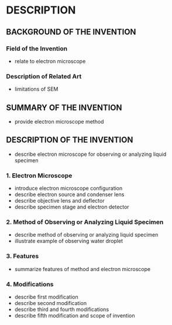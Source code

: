 # DESCRIPTION

## BACKGROUND OF THE INVENTION

### Field of the Invention

- relate to electron microscope

### Description of Related Art

- limitations of SEM

## SUMMARY OF THE INVENTION

- provide electron microscope method

## DESCRIPTION OF THE INVENTION

- describe electron microscope for observing or analyzing liquid specimen

### 1. Electron Microscope

- introduce electron microscope configuration
- describe electron source and condenser lens
- describe objective lens and deflector
- describe specimen stage and electron detector

### 2. Method of Observing or Analyzing Liquid Specimen

- describe method of observing or analyzing liquid specimen
- illustrate example of observing water droplet

### 3. Features

- summarize features of method and electron microscope

### 4. Modifications

- describe first modification
- describe second modification
- describe third and fourth modifications
- describe fifth modification and scope of invention

